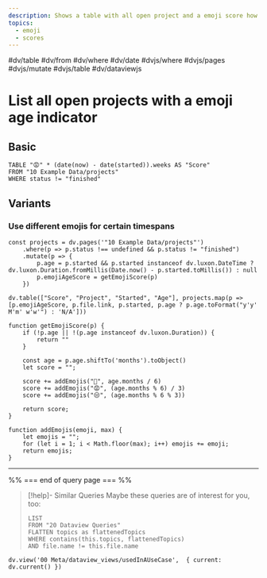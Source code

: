 ```yaml
---
description: Shows a table with all open project and a emoji score how long these projects are already open
topics:
  - emoji 
  - scores
---
```

#dv/table #dv/from #dv/where #dv/date #dvjs/where #dvjs/pages #dvjs/mutate #dvjs/table #dv/dataviewjs 

# List all open projects with a emoji age indicator

## Basic 

```dataview
TABLE "😡" * (date(now) - date(started)).weeks AS "Score"
FROM "10 Example Data/projects"
WHERE status != "finished"
```

## Variants

### Use different emojis for certain timespans

```dataviewjs
const projects = dv.pages('"10 Example Data/projects"')
    .where(p => p.status !== undefined && p.status != "finished")
    .mutate(p => {
        p.age = p.started && p.started instanceof dv.luxon.DateTime ? dv.luxon.Duration.fromMillis(Date.now() - p.started.toMillis()) : null
        p.emojiAgeScore = getEmojiScore(p)
    })

dv.table(["Score", "Project", "Started", "Age"], projects.map(p => [p.emojiAgeScore, p.file.link, p.started, p.age ? p.age.toFormat("y'y' M'm' w'w'") : 'N/A']))

function getEmojiScore(p) {
    if (!p.age || !(p.age instanceof dv.luxon.Duration)) {
        return ""
    }

    const age = p.age.shiftTo('months').toObject()
    let score = "";
    
    score += addEmojis("👿", age.months / 6)
    score += addEmojis("😡", (age.months % 6) / 3)
    score += addEmojis("😒", (age.months % 6 % 3))

    return score;
}

function addEmojis(emoji, max) {
    let emojis = "";
    for (let i = 1; i < Math.floor(max); i++) emojis += emoji;
    return emojis;
}

```

---
%% === end of query page === %%
> [!help]- Similar Queries
> Maybe these queries are of interest for you, too:
> ```dataview
> LIST
> FROM "20 Dataview Queries"
> FLATTEN topics as flattenedTopics
> WHERE contains(this.topics, flattenedTopics)
> AND file.name != this.file.name
> ```

```dataviewjs
dv.view('00 Meta/dataview_views/usedInAUseCase',  { current: dv.current() })
```